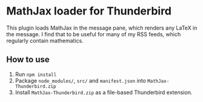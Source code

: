# MathJax loader for Thunderbird

This plugin loads MathJax in the message pane, which renders any LaTeX in the message.
I find that to be useful for many of my RSS feeds, which regularly contain mathematics.

## How to use

1. Run `npm install`
2. Package `node_modules/`, `src/` and `manifest.json` into `MathJax-Thunderbird.zip`
3. Install `MathJax-Thunderbird.zip` as a file-based Thunderbird extension.
